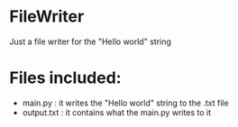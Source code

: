 # FileWriter
Just a file writer for the "Hello world" string

# Files included:
- main.py : it writes the "Hello world" string to the .txt file
- output.txt : it contains what the main.py writes to it

